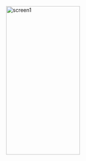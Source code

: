 <img src="https://github.com/MohamedBoukouch/Mini_Projet_EST_M/assets/118060836/6d22bf77-3238-49df-a530-027c353da7d8" alt="screen1" width="200" height="400">

